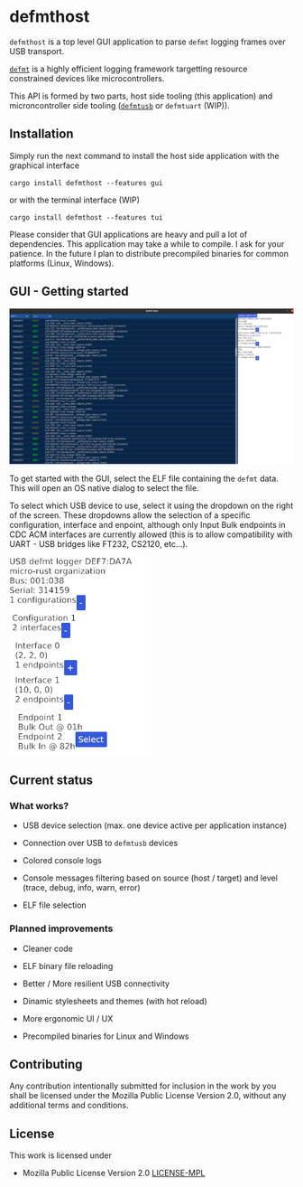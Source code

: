 # defmthost

`defmthost` is a top level GUI application to parse `defmt` logging frames over USB transport.

[`defmt`](https://github.com/knurling-rs/defmt) is a highly efficient logging framework targetting resource constrained devices like microcontrollers.

This API is formed by two parts, host side tooling (this application) and microncontroller side tooling ([`defmtusb`](https://github.com/micro-rust/defmtusb) or `defmtuart` (WIP)).

## Installation

Simply run the next command to install the host side application with the graphical interface

```
cargo install defmthost --features gui
```

or with the terminal interface (WIP)

```
cargo install defmthost --features tui
```

Please consider that GUI applications are heavy and pull a lot of dependencies. This application may take a while to compile. I ask for your patience. In the future I plan to distribute precompiled binaries for common platforms (Linux, Windows).

## GUI - Getting started

![Default GUI](/res/DemoDEFMThost.png "Default GUI Example")

To get started with the GUI, select the ELF file containing the `defmt` data. This will open an OS native dialog to select the file.

To select which USB device to use, select it using the dropdown on the right of the screen. These dropdowns allow the selection of a specific configuration, interface and enpoint, although only Input Bulk endpoints in CDC ACM interfaces are currently allowed (this is to allow compatibility with UART - USB bridges like FT232, CS2120, etc...).

![Selection Dropdown](/res/SelectionDropdown.png "Selection Dropdown")

## Current status

### What works?

 - USB device selection (max. one device active per application instance)

 - Connection over USB to `defmtusb` devices

 - Colored console logs

 - Console messages filtering based on source (host / target) and level (trace, debug, info, warn, error)

 - ELF file selection

### Planned improvements

 - Cleaner code

 - ELF binary file reloading

 - Better / More resilient USB connectivity

 - Dinamic stylesheets and themes (with hot reload)

 - More ergonomic UI / UX

 - Precompiled binaries for Linux and Windows

## Contributing

Any contribution intentionally submitted for inclusion in the work by you shall be licensed under the Mozilla Public License Version 2.0, without any additional terms and conditions.

## License
This work is licensed under

 - Mozilla Public License Version 2.0 [LICENSE-MPL](/LICENSE-MPL)
 